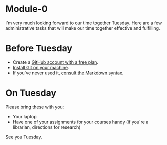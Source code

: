# Module-0
I'm very much looking forward to our time together Tuesday. Here are a few administrative tasks that will make our time together effective and fulfilling. 

# Before Tuesday
* Create a [GitHub account with a free plan](https://help.github.com/articles/signing-up-for-a-new-github-account/).
* [Install Git on your machine](https://git-scm.com/book/en/v2/Getting-Started-Installing-Git).
* If you've never used it, [consult the Markdown syntax](https://help.github.com/articles/basic-writing-and-formatting-syntax/).

# On Tuesday
Please bring these with you:
* Your laptop
* Have one of your assignments for your courses handy (if you're a librarian, directions for research)

See you Tuesday. 
